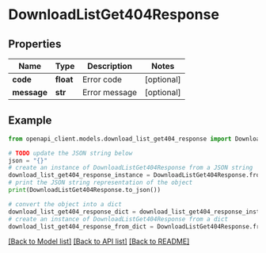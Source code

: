 # DownloadListGet404Response


## Properties

Name | Type | Description | Notes
------------ | ------------- | ------------- | -------------
**code** | **float** | Error code | [optional] 
**message** | **str** | Error message | [optional] 

## Example

```python
from openapi_client.models.download_list_get404_response import DownloadListGet404Response

# TODO update the JSON string below
json = "{}"
# create an instance of DownloadListGet404Response from a JSON string
download_list_get404_response_instance = DownloadListGet404Response.from_json(json)
# print the JSON string representation of the object
print(DownloadListGet404Response.to_json())

# convert the object into a dict
download_list_get404_response_dict = download_list_get404_response_instance.to_dict()
# create an instance of DownloadListGet404Response from a dict
download_list_get404_response_from_dict = DownloadListGet404Response.from_dict(download_list_get404_response_dict)
```
[[Back to Model list]](../README.md#documentation-for-models) [[Back to API list]](../README.md#documentation-for-api-endpoints) [[Back to README]](../README.md)


